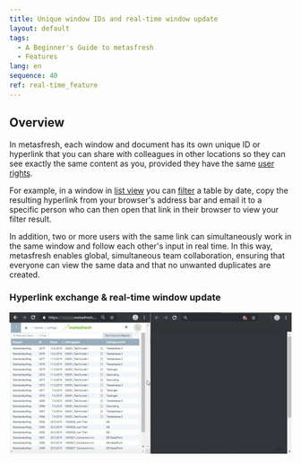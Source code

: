 ```yaml
---
title: Unique window IDs and real-time window update
layout: default
tags:
  - A Beginner's Guide to metasfresh
  - Features
lang: en
sequence: 40
ref: real-time_feature
---
```


## Overview
In metasfresh, each window and document has its own unique ID or hyperlink that you can share with colleagues in other locations so they can see exactly the same content as you, provided they have the same [user rights](NewUserRole).

For example, in a window in [list view](ViewModes) you can [filter](Filtering_function) a table by date, copy the resulting hyperlink from your browser's address bar and email it to a specific person who can then open that link in their browser to view your filter result.

In addition, two or more users with the same link can simultaneously work in the same window and follow each other's input in real time.
In this way, metasfresh enables global, simultaneous team collaboration, ensuring that everyone can view the same data and that no unwanted duplicates are created.

### Hyperlink exchange & real-time window update
![](assets/Real-time_feature.gif)
